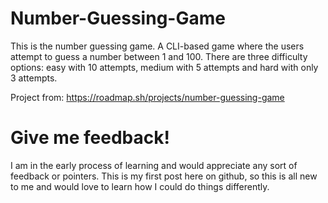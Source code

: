 # Number-Guessing-Game
This is the number guessing game. A CLI-based game where the users attempt to guess a number between 1 and 100. There are three difficulty options: easy with 10 attempts, medium with 5 attempts and hard with only 3 attempts.

Project from:
https://roadmap.sh/projects/number-guessing-game

# Give me feedback!
I am in the early process of learning and would appreciate any sort of feedback or pointers. This is my first post here on github, so this is all new to me and would love to learn how I could do things differently.
